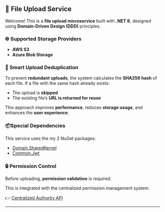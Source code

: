## 🔐 File Upload Service

Welcome! This is a **file upload microservice** built with **.NET 8**, designed using **Domain-Driven Design (DDD)** principles.

### 🌐 Supported Storage Providers

* **AWS S3**
* **Azure Blob Storage**

### 🧠 Smart Upload Deduplication

To prevent **redundant uploads**, the system calculates the **SHA256 hash** of each file. If a file with the same hash already exists:

* The upload is **skipped**
* The existing file’s **URL is returned for reuse**

This approach improves **performance**, reduces **storage usage**, and enhances the **user experience**.

### 📦Special Dependencies

This service uses the my 2 NuGet packages:

* [Domain.SharedKernel](https://github.com/sharisp/Domain.SharedKernel)
* [Common.Jwt](https://github.com/sharisp/Common.Jwt)

### 🔒 Permission Control

Before uploading, **permission validation** is required.

This is integrated with the centralized permission management system:

👉 [Centralized Authority API](https://github.com/sharisp/Centralized.Authority)

---
